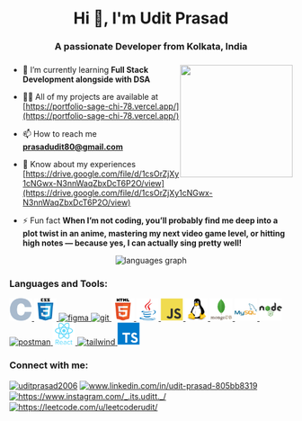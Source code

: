 <h1 align="center">Hi 👋, I'm Udit Prasad</h1>
<h3 align="center">A passionate Developer from Kolkata, India</h3>

###

<img align="right" height="200" width="200" src="https://media.giphy.com/media/v1.Y2lkPTc5MGI3NjExdW8xZDh1ZWRkZHJpZGZzam16czYzM2JweXltdGV6ZWZzMDB4cGxoeSZlcD12MV9naWZzX3NlYXJjaCZjdD1n/DSxKEQoQix9hC/giphy.gif"  />

###

- 🌱 I’m currently learning **Full Stack Development alongside with DSA**

- 👨‍💻 All of my projects are available at [https://portfolio-sage-chi-78.vercel.app/](https://portfolio-sage-chi-78.vercel.app/)

- 📫 How to reach me **prasadudit80@gmail.com**

- 📄 Know about my experiences [https://drive.google.com/file/d/1csOrZjXy1cNGwx-N3nnWaqZbxDcT6P2O/view](https://drive.google.com/file/d/1csOrZjXy1cNGwx-N3nnWaqZbxDcT6P2O/view)

- ⚡ Fun fact **When I’m not coding, you’ll probably find me deep into a plot twist in an anime, mastering my next video game level, or hitting high notes — because yes, I can actually sing pretty well!**



<div align="center">
  <img src="https://github-readme-stats.vercel.app/api/top-langs?username=Udit-prasad&locale=en&hide_title=false&layout=compact&card_width=320&langs_count=5&theme=dracula&hide_border=false" height="150" alt="languages graph"  />
</div>

<h3 align="left">Languages and Tools:</h3>
<p align="left"> <a href="https://www.cprogramming.com/" target="_blank" rel="noreferrer"> <img src="https://raw.githubusercontent.com/devicons/devicon/master/icons/c/c-original.svg" alt="c" width="40" height="40"/> </a> <a href="https://www.w3schools.com/css/" target="_blank" rel="noreferrer"> <img src="https://raw.githubusercontent.com/devicons/devicon/master/icons/css3/css3-original-wordmark.svg" alt="css3" width="40" height="40"/> </a> <a href="https://www.figma.com/" target="_blank" rel="noreferrer"> <img src="https://www.vectorlogo.zone/logos/figma/figma-icon.svg" alt="figma" width="40" height="40"/> </a> <a href="https://git-scm.com/" target="_blank" rel="noreferrer"> <img src="https://www.vectorlogo.zone/logos/git-scm/git-scm-icon.svg" alt="git" width="40" height="40"/> </a> <a href="https://www.w3.org/html/" target="_blank" rel="noreferrer"> <img src="https://raw.githubusercontent.com/devicons/devicon/master/icons/html5/html5-original-wordmark.svg" alt="html5" width="40" height="40"/> </a> <a href="https://www.java.com" target="_blank" rel="noreferrer"> <img src="https://raw.githubusercontent.com/devicons/devicon/master/icons/java/java-original.svg" alt="java" width="40" height="40"/> </a> <a href="https://developer.mozilla.org/en-US/docs/Web/JavaScript" target="_blank" rel="noreferrer"> <img src="https://raw.githubusercontent.com/devicons/devicon/master/icons/javascript/javascript-original.svg" alt="javascript" width="40" height="40"/> </a> <a href="https://www.linux.org/" target="_blank" rel="noreferrer"> <img src="https://raw.githubusercontent.com/devicons/devicon/master/icons/linux/linux-original.svg" alt="linux" width="40" height="40"/> </a> <a href="https://www.mongodb.com/" target="_blank" rel="noreferrer"> <img src="https://raw.githubusercontent.com/devicons/devicon/master/icons/mongodb/mongodb-original-wordmark.svg" alt="mongodb" width="40" height="40"/> </a> <a href="https://www.mysql.com/" target="_blank" rel="noreferrer"> <img src="https://raw.githubusercontent.com/devicons/devicon/master/icons/mysql/mysql-original-wordmark.svg" alt="mysql" width="40" height="40"/> </a> <a href="https://nodejs.org" target="_blank" rel="noreferrer"> <img src="https://raw.githubusercontent.com/devicons/devicon/master/icons/nodejs/nodejs-original-wordmark.svg" alt="nodejs" width="40" height="40"/> </a> <a href="https://postman.com" target="_blank" rel="noreferrer"> <img src="https://www.vectorlogo.zone/logos/getpostman/getpostman-icon.svg" alt="postman" width="40" height="40"/> </a> <a href="https://reactjs.org/" target="_blank" rel="noreferrer"> <img src="https://raw.githubusercontent.com/devicons/devicon/master/icons/react/react-original-wordmark.svg" alt="react" width="40" height="40"/> </a> <a href="https://tailwindcss.com/" target="_blank" rel="noreferrer"> <img src="https://www.vectorlogo.zone/logos/tailwindcss/tailwindcss-icon.svg" alt="tailwind" width="40" height="40"/> </a> <a href="https://www.typescriptlang.org/" target="_blank" rel="noreferrer"> <img src="https://raw.githubusercontent.com/devicons/devicon/master/icons/typescript/typescript-original.svg" alt="typescript" width="40" height="40"/> </a> </p>

<h3 align="left">Connect with me:</h3>
<p align="left">
<a href="https://twitter.com/uditprasad2006" target="blank"><img align="center" src="https://raw.githubusercontent.com/rahuldkjain/github-profile-readme-generator/master/src/images/icons/Social/twitter.svg" alt="uditprasad2006" height="30" width="40" /></a>
<a href="https://linkedin.com/in/www.linkedin.com/in/udit-prasad-805bb8319" target="blank"><img align="center" src="https://raw.githubusercontent.com/rahuldkjain/github-profile-readme-generator/master/src/images/icons/Social/linked-in-alt.svg" alt="www.linkedin.com/in/udit-prasad-805bb8319" height="30" width="40" /></a>
<a href="https://instagram.com/https://www.instagram.com/_.its.uditt._/" target="blank"><img align="center" src="https://raw.githubusercontent.com/rahuldkjain/github-profile-readme-generator/master/src/images/icons/Social/instagram.svg" alt="https://www.instagram.com/_.its.uditt._/" height="30" width="40" /></a>
<a href="https://www.leetcode.com/https://leetcode.com/u/leetcoderudit/" target="blank"><img align="center" src="https://raw.githubusercontent.com/rahuldkjain/github-profile-readme-generator/master/src/images/icons/Social/leet-code.svg" alt="https://leetcode.com/u/leetcoderudit/" height="30" width="40" /></a>
</p>


